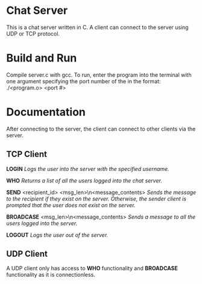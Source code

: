 # Chat Server
This is a chat server written in C. A client can connect to the server using UDP or TCP protocol.

# Build and Run
Compile server.c with gcc.
To run, enter the program into the terminal with one argument specifying the port number of the in the format:
./<program.o> <port #>

# Documentation
After connecting to the server, the client can connect to other clients via the server.

## TCP Client
**LOGIN** <username>
  *Logs the user into the server with the specified username.*
  
**WHO**
  *Returns a list of all the users logged into the chat server.*
  
**SEND** <recipient_id> <msg_len>\n<message_contents>
  *Sends the message to the recipient if they exist on the server.*
  *Otherwise, the sender client is prompted that the user does not exist on the server.*

**BROADCASE** <msg_len>\n<message_contents>
  *Sends a message to all the users logged into the server.*
  
**LOGOUT**
  *Logs the user out of the server.*
  
## UDP Client
A UDP client only has access to **WHO** functionality and **BROADCASE** functionality as it is connectionless.
